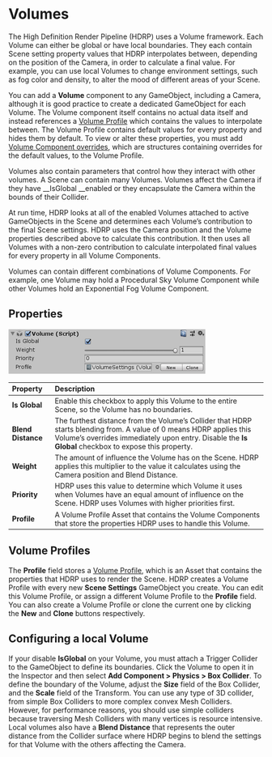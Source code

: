 # Volumes

The High Definition Render Pipeline (HDRP) uses a Volume framework. Each Volume can either be global or have local boundaries. They each contain Scene setting property values that HDRP interpolates between, depending on the position of the Camera, in order to calculate a final value. For example, you can use local Volumes to change environment settings, such as fog color and density, to alter the mood of different areas of your Scene. 

You can add a __Volume__ component to any GameObject, including a Camera, although it is good practice to create a dedicated GameObject for each Volume. The Volume component itself contains no actual data itself and instead references a [Volume Profile](Volume-Profile.html) which contains the values to interpolate between. The Volume Profile contains default values for every property and hides them by default. To view or alter these properties, you must add [Volume Component overrides](Volume-Components.html), which are structures containing overrides for the default values, to the Volume Profile.

Volumes also contain parameters that control how they interact with other volumes. A Scene can contain many Volumes. Volumes affect the Camera if they have __IsGlobal __enabled or they encapsulate the Camera within the bounds of their Collider.

At run time, HDRP looks at all of the enabled Volumes attached to active GameObjects in the Scene and determines each Volume’s contribution to the final Scene settings. HDRP uses the Camera position and the Volume properties described above to calculate this contribution. It then uses all Volumes with a non-zero contribution to calculate interpolated final values for every property in all Volume Components.

Volumes can contain different combinations of Volume Components. For example, one Volume may hold a Procedural Sky Volume Component while other Volumes hold an Exponential Fog Volume Component.

## Properties

![image alt text](Images/Volumes1.png)

| Property| Description |
|:---|:---|
| **Is Global** | Enable this checkbox to apply this Volume to the entire Scene, so the Volume has no boundaries.  |
| **Blend Distance** | The furthest distance from the Volume’s Collider that HDRP starts blending from. A value of 0 means HDRP applies this Volume’s overrides immediately upon entry. Disable the **Is Global** checkbox to expose this property. |
| **Weight** | The amount of influence the Volume has on the Scene. HDRP applies this multiplier to the value it calculates using the Camera position and Blend Distance.  |
| **Priority** | HDRP uses this value to determine which Volume it uses when Volumes have an equal amount of influence on the Scene. HDRP uses Volumes with higher priorities first. |
| **Profile** | A Volume Profile Asset that contains the Volume Components that store the properties HDRP uses to handle this Volume. |

## Volume Profiles

The __Profile__ field stores a [Volume Profile](Volume-Profile.html), which is an Asset that contains the properties that HDRP uses to render the Scene. HDRP creates a Volume Profile with every new __Scene Settings__ GameObject you create. You can edit this Volume Profile, or assign a different Volume Profile to the **Profile** field. You can also create a Volume Profile or clone the current one by clicking the __New__ and __Clone__ buttons respectively.

## Configuring a local Volume

If your disable __IsGlobal__ on your Volume, you must attach a Trigger Collider to the GameObject to define its boundaries. Click the Volume to open it in the Inspector and then select __Add Component > Physics > Box Collider__. To define the boundary of the Volume, adjust the __Size__ field of the Box Collider, and the __Scale__ field of the Transform.  You can use any type of 3D collider, from simple Box Colliders to more complex convex Mesh Colliders. However, for performance reasons, you should use simple colliders because traversing Mesh Colliders with many vertices is resource intensive. Local volumes also have a __Blend Distance__ that represents the outer distance from the Collider surface where HDRP begins to blend the settings for that Volume with the others affecting the Camera.

